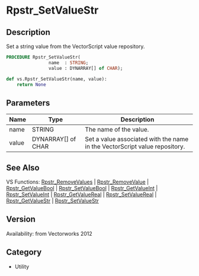 # Rpstr_SetValueStr

## Description
Set a string value from the VectorScript value repository.

```pascal
PROCEDURE Rpstr_SetValueStr(
				name  : STRING;
				value : DYNARRAY[] of CHAR);
```

```python
def vs.Rpstr_SetValueStr(name, value):
    return None
```

## Parameters
|Name|Type|Description|
|---|---|---|
|name|STRING|The name of the value.|
|value|DYNARRAY[] of CHAR|Set a value associated with the name in the VectorScript value repository.|

## See Also
VS Functions:
[Rpstr_RemoveValues](Rpstr_RemoveValues.md) 
| [Rpstr_RemoveValue](Rpstr_RemoveValue.md) 
| [Rpstr_GetValueBool](Rpstr_GetValueBool.md) 
| [Rpstr_SetValueBool](Rpstr_SetValueBool.md) 
| [Rpstr_GetValueInt](Rpstr_GetValueInt.md) 
| [Rpstr_SetValueInt](Rpstr_SetValueInt.md) 
| [Rpstr_GetValueReal](Rpstr_GetValueReal.md) 
| [Rpstr_SetValueReal](Rpstr_SetValueReal.md) 
| [Rpstr_GetValueStr](Rpstr_GetValueStr.md) 
| [Rpstr_SetValueStr](Rpstr_SetValueStr.md)

## Version
Availability: from Vectorworks 2012

## Category
* Utility

